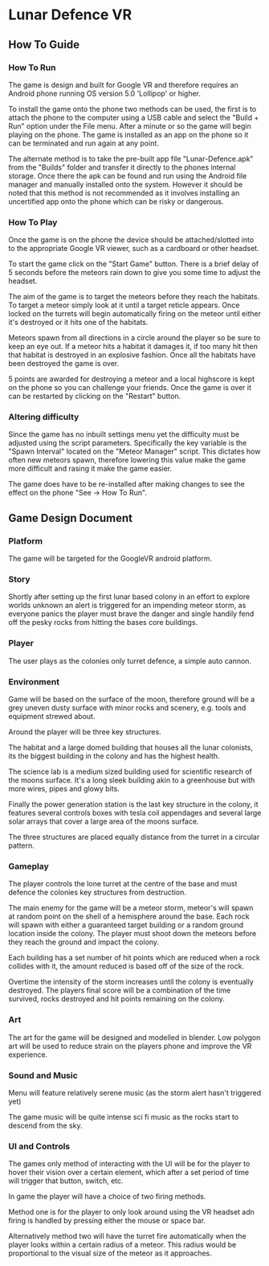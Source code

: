 # Lunar Defence VR

## How To Guide

### How To Run

The game is design and built for Google VR and therefore requires an Android phone running OS version 5.0 'Lollipop' or higher.

To install the game onto the phone two methods can be used, the first is to attach the phone to the computer using a USB cable and select the "Build + Run" option under the File menu. After a minute or so the game will begin playing on the phone. The game is installed as an app on the phone so it can be terminated and run again at any point.

The alternate method is to take the pre-built app file "Lunar-Defence.apk" from the "Builds" folder and transfer it directly to the phones internal storage. Once there the apk can be found and run using the Android file manager and manually installed onto the system. However it should be noted that this method is not recommended as it involves installing an uncertified app onto the phone which can be risky or dangerous.

### How To Play

Once the game is on the phone the device should be attached/slotted into to the appropriate Google VR viewer, such as a cardboard or other headset.

To start the game click on the "Start Game" button. There is a brief delay of 5 seconds before the meteors rain down to give you some time to adjust the headset.

The aim of the game is to target the meteors before they reach the habitats. To target a meteor simply look at it until a target reticle appears. Once locked on the turrets will begin automatically firing on the meteor until either it's destroyed or it hits one of the habitats.

Meteors spawn from all directions in a circle around the player so be sure to keep an eye out. If a meteor hits a habitat it damages it, if too many hit then that habitat is destroyed in an explosive fashion. Once all the habitats have been destroyed the game is over.

5 points are awarded for destroying a meteor and a local highscore is kept on the phone so you can challenge your friends. Once the game is over it can be restarted by clicking on the "Restart" button.

### Altering difficulty

Since the game has no inbuilt settings menu yet the difficulty must be adjusted using the script parameters. Specifically the key variable is the "Spawn Interval" located on the "Meteor Manager" script. This dictates how often new meteors spawn, therefore lowering this value make the game more difficult and rasing it make the game easier.

The game does have to be re-installed after making changes to see the effect on the phone "See -> How To Run".

## Game Design Document

### Platform

The game will be targeted for the GoogleVR android platform.

### Story

Shortly after setting up the first lunar based colony in an effort to explore worlds unknown an alert is triggered for an impending meteor storm, as everyone panics the player must brave the danger and single handily fend off the pesky rocks from hitting the bases core buildings.

### Player

The user plays as the colonies only turret defence, a simple auto cannon.

### Environment

Game will be based on the surface of the moon, therefore ground will be a grey uneven dusty surface with minor rocks and scenery, e.g. tools and equipment strewed about.

Around the player will be three key structures.

The habitat and a large domed building that houses all the lunar colonists, its the biggest building in the colony and has the highest health.

The science lab is a medium sized building used for scientific research of the moons surface. It's a long sleek building akin to a greenhouse but with more wires, pipes and glowy bits.

Finally the power generation station is the last key structure in the colony, it features several controls boxes with tesla coil appendages and several large solar arrays that cover a large area of the moons surface.

The three structures are placed equally distance from the turret in a circular pattern.

### Gameplay

The player controls the lone turret at the centre of the base and must defence the colonies key structures from destruction.

The main enemy for the game will be a meteor storm, meteor's will spawn at random point on the shell of a hemisphere around the base. Each rock will spawn with either a guaranteed target building or a random ground location inside the colony. The player must shoot down the meteors before they reach the ground and impact the colony.

Each building has a set number of hit points which are reduced when a rock collides with it, the amount reduced is based off of the size of the rock.

Overtime the intensity of the storm increases until the colony is eventually destroyed. The players final score will be a combination of the time survived, rocks destroyed and hit points remaining on the colony.

### Art

The art for the game will be designed and modelled in blender. Low polygon art will be used to reduce strain on the players phone and improve the VR experience.

### Sound and Music

Menu will feature relatively serene music (as the storm alert hasn't triggered yet)

The game music will be quite intense sci fi music as the rocks start to descend from the sky.

### UI and Controls

The games only method of interacting with the UI will be for the player to hover their vision over a certain element, which after a set period of time will trigger that button, switch, etc.

In game the player will have a choice of two firing methods.

Method one is for the player to only look around using the VR headset adn firing is handled by pressing either the mouse or space bar.

Alternatively method two will have the turret fire automatically when the player looks within a certain radius of a meteor. This radius would be proportional to the visual size of the meteor as it approaches.
